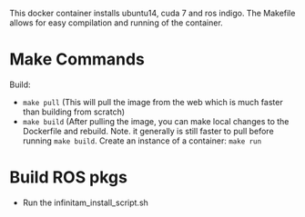 This docker container installs ubuntu14, cuda 7 and ros indigo. The Makefile allows for easy compilation and running of the container.

# Make Commands
Build: 
* `make pull` (This will pull the image from the web which is much faster than building from scratch)
* `make build` (After pulling the image, you can make local changes to the Dockerfile and rebuild. Note. it generally is still faster to pull before running `make build`.
Create an instance of a container: `make run`

# Build ROS pkgs
* Run the infinitam_install_script.sh
